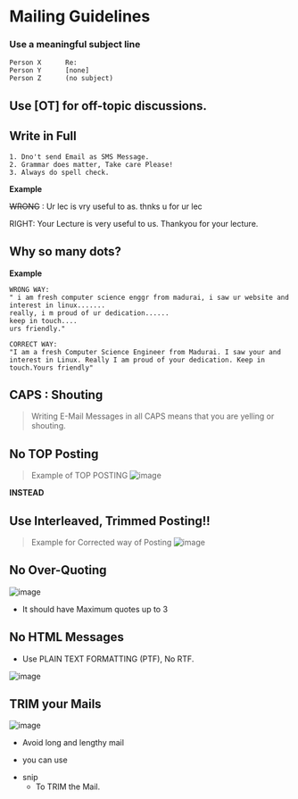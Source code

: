 # Mailing Guidelines


### Use a meaningful subject line

```
Person X      Re:
Person Y      [none]
Person Z      (no subject)
```

## Use [OT] for off-topic discussions.

## Write in Full 
```
1. Dno't send Email as SMS Message.
2. Grammar does matter, Take care Please!
3. Always do spell check.
```
**Example**

~~WRONG~~ : Ur lec is vry useful to as. thnks u for ur lec

RIGHT: Your Lecture is very useful to us. Thankyou for your lecture.

## Why so many dots?

**Example**
```
WRONG WAY: 
" i am fresh computer science enggr from madurai, i saw ur website and interest in linux.......
really, i m proud of ur dedication......
keep in touch....
urs friendly."

CORRECT WAY: 
"I am a fresh Computer Science Engineer from Madurai. I saw your and interest in Linux. Really I am proud of your dedication. Keep in touch.Yours friendly"
```
## CAPS : Shouting
> Writing E-Mail Messages in all CAPS means that you are yelling or shouting.

## No TOP Posting
> Example of TOP POSTING
 ![image](https://user-images.githubusercontent.com/75418380/218329831-be9cbbe6-0307-4e3e-a83a-0c85d2aedf0d.png)


**INSTEAD**

## Use Interleaved, Trimmed Posting!!
> Example for Corrected way of Posting
 ![image](https://user-images.githubusercontent.com/75418380/218330015-c076b80e-263e-4401-90b8-30ee2e58a72d.png)
## No Over-Quoting

![image](https://user-images.githubusercontent.com/75418380/218330237-2141f42c-7a33-41d4-9b5c-b608dba9f51b.png)

+ It should have Maximum quotes up to 3

## No HTML Messages

+ Use PLAIN TEXT FORMATTING (PTF), No RTF.

![image](https://user-images.githubusercontent.com/75418380/218330593-3f8d90b1-8647-4015-8f33-6886d394af05.png)


## TRIM your Mails
![image](https://user-images.githubusercontent.com/75418380/218330768-2dc6ce8c-3958-4e51-9ab4-dbbc7c722b7b.png)

+ Avoid long and lengthy mail

+ you can use
- snip
  - To TRIM the Mail.




